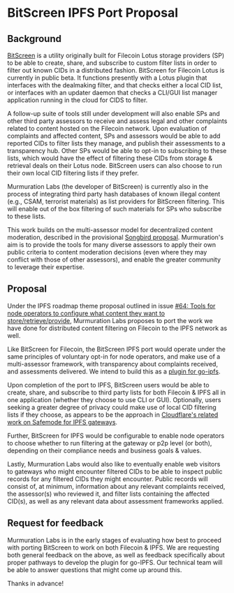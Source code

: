 # BitScreen IPFS Port Proposal

## Background

[BitScreen](https://github.com/Murmuration-Labs/bitscreen) is a utility originally built for Filecoin Lotus storage providers (SP) to be able to create, share, and subscribe to custom filter lists in order to filter out known CIDs in a distributed fashion. BitScreen for Filecoin Lotus is currently in public beta. It functions presently with a Lotus plugin that interfaces with the dealmaking filter, and that checks either a local CID list, or interfaces with an updater daemon that checks a CLI/GUI list manager application running in the cloud for CIDS to filter. 

A follow-up suite of tools still under development will also enable SPs and other third party assessors to receive and assess legal and other complaints related to content hosted on the Filecoin network. Upon evaluation of complaints and affected content, SPs and assessors would be able to add reported CIDs to filter lists they manage, and publish their assessments to a transparency hub. Other SPs would be able to opt-in to subscribing to these lists, which would have the effect of filtering these CIDs from storage & retrieval deals on their Lotus node. BitScreen users can also choose to run their own local CID filtering lists if they prefer. 

Murmuration Labs (the developer of BitScreen) is currently also in the process of integrating third party hash databases of known illegal content (e.g., CSAM, terrorist materials) as list providers for BitScreen filtering. This will enable out of the box filtering of such materials for SPs who subscribe to these lists.

This work builds on the multi-assessor model for decentralized content moderation, described in the provisional [Songbird proposal](https://github.com/Murmuration-Labs/songbird-decentralized-moderation). Murmuration's aim is to provide the tools for many diverse assessors to apply their own public criteria to content moderation decisions (even where they may conflict with those of other assessors), and enable the greater community to leverage their expertise. 

## Proposal

Under the IPFS roadmap theme proposal outlined in issue [#64: Tools for node operators to configure what content they want to store/retrieve/provide](https://github.com/ipfs/roadmap/issues/64), Murmuration Labs proposes to port the work we have done for distributed content filtering on Filecoin to the IPFS network as well. 

Like BitScreen for Filecoin, the BitScreen IPFS port would operate under the same principles of voluntary opt-in for node operators, and make use of a multi-assessor framework, with transparency about complaints received, and assessments delivered. We intend to build this as a [plugin for go-ipfs](https://github.com/ipfs/go-ipfs/blob/master/docs/plugins.md).

Upon completion of the port to IPFS, BitScreen users would be able to create, share, and subscribe to third party lists for both Filecoin & IPFS all in one application (whether they choose to use CLI or GUI). Optionally, users seeking a greater degree of privacy could make use of local CID filtering lists if they choose, as appears to be the approach in [Cloudflare's related work on Safemode for IPFS gateways](https://blog.cloudflare.com/cloudflare-ipfs-safe-mode/).

Further, BitScreen for IPFS would be configurable to enable node operators to choose whether to run filtering at the gateway or p2p level (or both), depending on their compliance needs and business goals & values. 

Lastly, Murmuration Labs would also like to eventually enable web visitors to gateways who might encounter filtered CIDs to be able to inspect public records for any filtered CIDs they might encounter. Public records will consist of, at minimum, information about any relevant complaints received, the assessor(s) who reviewed it, and filter lists containing the affected CID(s), as well as any relevant data about assessment frameworks applied. 

## Request for feedback

Murmuration Labs is in the early stages of evaluating how best to proceed with porting BitScreen to work on both Filecoin & IPFS. We are requesting both general feedback on the above, as well as feedback specifically about proper pathways to develop the plugin for go-IPFS. Our technical team will be able to answer questions that might come up around this. 

Thanks in advance!
